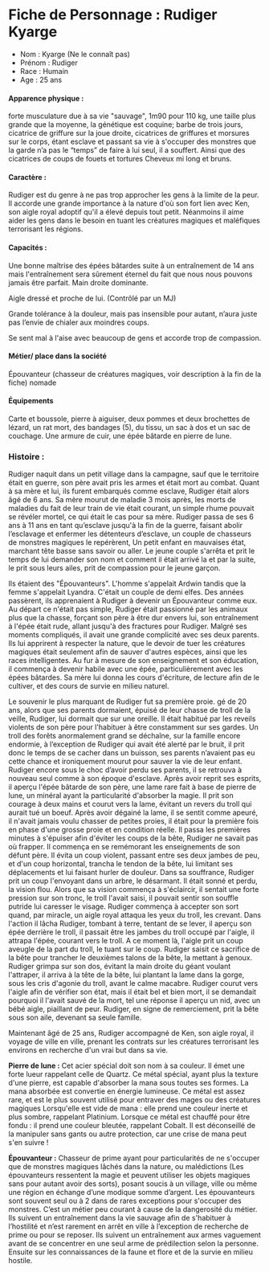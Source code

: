 # Fiche de Personnage : Rudiger Kyarge

- Nom : Kyarge (Ne le connaît pas)
- Prénom : Rudiger
- Race : Humain
- Age : 25 ans

#### Apparence physique : 

forte musculature due à sa vie "sauvage", 1m90 pour 110 kg, une taille plus grande que la moyenne, la génétique est coquine; barbe de trois jours, cicatrice de griffure sur la joue droite, cicatrices de griffures et morsures sur le corps, étant esclave et passant sa vie à s'occuper des monstres que la garde n’a pas le “temps” de faire à lui seul, il a souffert. Ainsi que des cicatrices de coups de fouets et tortures Cheveux mi long et bruns. 

#### Caractère : 

Rudiger est du genre à ne pas trop approcher les gens à la limite de la peur. Il accorde une grande importance à la nature d'où son fort lien avec Ken, son aigle royal adoptif qu'il a élevé depuis tout petit. Néanmoins il aime aider les gens dans le besoin en tuant les créatures magiques et maléfiques terrorisant les régions. 

#### Capacités : 

Une bonne maîtrise des épées bâtardes suite à un entraînement de 14 ans mais l'entraînement sera sûrement éternel du fait que nous nous pouvons jamais être parfait. Main droite dominante.

Aigle dressé et proche de lui. (Contrôlé par un MJ)

Grande tolérance à la douleur, mais pas insensible pour autant, n’aura juste pas l’envie de chialer aux moindres coups.

Se sent mal à l'aise avec beaucoup de gens et accorde trop de compassion.

#### Métier/ place dans la société 

Épouvanteur  (chasseur de créatures magiques, voir description à la fin de la fiche) nomade

#### Équipements

Carte et boussole, pierre à aiguiser, deux pommes et deux brochettes de lézard, un rat mort, des bandages (5), du tissu, un sac à dos et un sac de couchage. Une armure de cuir, une épée bâtarde en pierre de lune.

### Histoire : 

Rudiger naquit dans un petit village dans la campagne, sauf que le territoire était en guerre, son père avait pris les armes et était mort au combat. Quant à sa mère et lui, ils furent embarqués comme esclave, Rudiger était alors âgé de 6 ans. Sa mère mourut de maladie 3 mois après, les morts de maladies du fait de leur train de vie était courant, un simple rhume pouvait se révéler mortel, ce qui était le cas pour sa mère. Rudiger passa de ses 6 ans à 11 ans en tant qu’esclave jusqu'à la fin de la guerre, faisant abolir l’esclavage et enfermer les détenteurs d’esclave, un couple de chasseurs de monstres magiques le repérèrent, Un petit enfant en mauvaises état, marchant tête basse sans savoir ou aller. Le jeune couple s'arrêta et prit le temps de lui demander son nom et  comment il était arrivé la et par la suite, le prit sous leurs ailes, prit de compassion pour le jeune garçon.

Ils étaient des "Épouvanteurs". L'homme s'appelait Ardwin tandis que la femme s'appelait Lyandra. C'était un couple de demi elfes. Des années passèrent, ils apprenaient à Rudiger à devenir un Épouvanteur comme eux. Au départ ce n'était pas simple, Rudiger était passionné par les animaux plus que la chasse, forçant son père à être dur envers lui, son entraînement à l'épée était rude, allant jusqu'à des fractures pour Rudiger. Malgré ses moments compliqués, il avait une grande complicité avec ses deux parents. Ils lui apprirent à respecter la nature, que le devoir de tuer les créatures magiques était seulement afin de sauver d'autres espèces, ainsi que les races intelligentes. Au fur à mesure de son enseignement et son éducation, il commença à devenir habile avec une épée, particulièrement avec les épées bâtardes. Sa mère lui donna les cours d'écriture, de lecture afin de le cultiver, et des cours de survie en milieu naturel. 

Le souvenir le plus marquant de Rudiger fut sa première proie.  gé de 20 ans, alors que ses parents dormaient, épuisé de leur chasse de troll de la veille, Rudiger, lui dormait que sur une oreille. Il était habitué par les reveils violents de son père pour l'habituer à être constamment sur ses gardes. Un troll des forêts anormalement grand se déchaîne, sur la famille encore endormie, à l’exception de Rudiger qui avait été alerté par le bruit, il prit donc le temps de se cacher dans un buisson, ses parents n’avaient pas eu cette chance et ironiquement mourut pour sauver la vie de leur enfant. Rudiger encore sous le choc d’avoir perdu ses parents, il se retrouva à nouveau seul comme à son époque d'esclave. Après avoir reprit ses esprits, il aperçu l'épée bâtarde de son père, une lame rare fait à base de pierre de lune, un minéral ayant la particularité d'absorber la magie. Il prit son courage à deux mains et courut vers la lame, évitant un revers du troll qui aurait tué un boeuf. Après avoir dégainé la lame, il se sentit comme apeuré, il n'avait jamais voulu chasser de petites proies, il était pour la première fois en phase d'une grosse proie et en condition réelle. Il passa les premières minutes à s'épuiser afin d'éviter les coups de la bête, Rudiger ne savait pas où frapper. Il commença en se remémorant les enseignements de son défunt père. Il évita un coup violent, passant entre ses deux jambes de peu, et d'un coup horizontal, trancha le tendon de la bête,  lui limitant ses déplacements et lui faisant hurler de douleur. Dans sa souffrance, Rudiger prit un coup l'envoyant dans un arbre, le désarmant. Il était sonné et perdu, la vision flou. Alors que sa vision commença à s'éclaircir, il sentait une forte pression sur son tronc, le troll l'avait saisi, il pouvait sentir son souffle putride lui caresser le visage. Rudiger commença à accepter son sort quand, par miracle, un aigle royal attaqua les yeux du troll, les crevant. Dans l'action il lâcha Rudiger, tombant à terre, tentant de se lever, il aperçu son épée derrière le troll, il passait être les jambes du troll occupé par l'aigle, il attrapa l'épée, courant vers le troll. A ce moment là, l'aigle prit un coup aveugle de la part du troll, le tuant sur le coup. Rudiger saisit ce sacrifice de la bête pour trancher le deuxièmes talons de la bête, la mettant à genoux. Rudiger grimpa sur son dos, évitant la main droite du géant voulant l'attraper, il arriva à la tête de la bête, lui plantant la lame dans la gorge, sous les cris d'agonie du troll, avant le calme macabre. Rudiger courut vers l'aigle afin de vérifier son état, mais il était bel et bien mort, il se demandait pourquoi il l'avait sauvé de la mort, tel une réponse il aperçu un nid, avec un bébé aigle, piaillant de peur. Rudiger, en signe de remerciement, prit la bête sous son aile, devenant sa seule famille.

Maintenant âgé de 25 ans, Rudiger accompagné de Ken, son aigle royal, il voyage de ville en ville, prenant les contrats sur les créatures terrorisant les environs en recherche d'un vrai but dans sa vie.


**Pierre de lune :** Cet acier spécial doit son nom à sa couleur. Il émet une forte lueur rappelant celle de Quartz. Ce métal spécial, ayant plus la texture d'une pierre, est capable d'absorber la mana sous toutes ses formes. La mana absorbée est convertie en énergie lumineuse. Ce métal est assez rare, et est le plus souvent utilisé pour entraver des mages ou des créatures magiques
Lorsqu'elle est vide de mana : elle prend une couleur inerte et plus sombre, rappelant Platinium. Lorsque ce métal est chauffé pour être fondu : il prend une couleur bleutée, rappelant Cobalt. Il est déconseillé de la manipuler sans gants ou autre protection, car une crise de mana peut s'en suivre !

**Épouvanteur :** Chasseur de prime ayant pour particularités de ne s'occuper que de monstres magiques lâchés dans la nature, ou malédictions (Les épouvanteurs ressentent la magie et peuvent utiliser les objets magiques sans pour autant avoir des sorts), posant soucis à un village, ville ou même une région en échange d’une modique somme d’argent. Les épouvanteurs sont souvent seul ou à 2 dans de rares exceptions pour s'occuper des monstres. C’est un métier peu courant à cause de la dangerosité du métier. Ils suivent un entraînement dans la vie sauvage afin de s'habituer à l’hostilité et n’est rarement en arrêt en ville à l’exception de recherche de prime ou pour se reposer. Ils suivent un entraînement aux armes vaguement avant de se concentrer en une seul arme de prédilection selon la personne. Ensuite sur les connaissances de la faune et flore et de la survie en milieu hostile.
